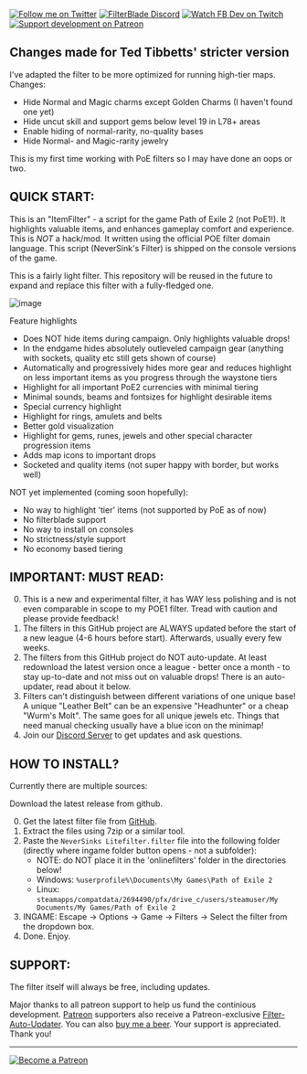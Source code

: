 [![Follow me on Twitter](https://img.shields.io/badge/twitter-grey.svg?style=for-the-badge&logo=twitter)](https://twitter.com/NeverSinkDev) [![FilterBlade Discord](https://img.shields.io/badge/discord-grey.svg?style=for-the-badge&logo=discord)](https://discord.gg/zFEx92a) [![Watch FB Dev on Twitch](https://img.shields.io/badge/twitch-grey.svg?style=for-the-badge&logo=twitch)](https://twitch.tv/neversink) [![Support development on Patreon](https://img.shields.io/badge/patreon-grey.svg?style=for-the-badge&logo=patreon)](https://www.patreon.com/Neversink)

## **Changes made for Ted Tibbetts' stricter version**

I've adapted the filter to be more optimized for running high-tier maps.  Changes:

- Hide Normal and Magic charms except Golden Charms (I haven't found one yet)
- Hide uncut skill and support gems below level 19 in L78+ areas
- Enable hiding of normal-rarity, no-quality bases
- Hide Normal- and Magic-rarity jewelry

This is my first time working with PoE filters so I may have done an oops or two.

## **QUICK START:**

This is an "ItemFilter" - a script for the game Path of Exile 2 (not PoE1!). It highlights valuable items, and enhances gameplay comfort and experience.
This is _NOT_ a hack/mod. It written using the official POE filter domain language. This script (NeverSink's Filter) is shipped on the console versions of the game.

This is a fairly light filter. This repository will be reused in the future to expand and replace this filter with a fully-fledged one.

![image](https://github.com/user-attachments/assets/8a8addae-5bcf-44f6-8144-c163e04b821a)

Feature highlights

- Does NOT hide items during campaign. Only highlights valuable drops!
- In the endgame hides absolutely outleveled campaign gear (anything with sockets, quality etc still gets shown of course)
- Automatically and progressively hides more gear and reduces highlight on less important items as you progress through the waystone tiers
- Highlight for all important PoE2 currencies with minimal tiering
- Minimal sounds, beams and fontsizes for highlight desirable items
- Special currency highlight
- Highlight for rings, amulets and belts
- Better gold visualization
- Highlight for gems, runes, jewels and other special character progression items
- Adds map icons to important drops
- Socketed and quality items (not super happy with border, but works well)

NOT yet implemented (coming soon hopefully):

- No way to highlight 'tier' items (not supported by PoE as of now)
- No filterblade support
- No way to install on consoles
- No strictness/style support
- No economy based tiering

## **IMPORTANT: MUST READ:**

0. This is a new and experimental filter, it has WAY less polishing and is not even comparable in scope to my POE1 filter. Tread with caution and please provide feedback!
1. The filters in this GitHub project are ALWAYS updated before the start of a new league (4-6 hours before start). Afterwards, usually every few weeks.
2. The filters from this GitHub project do NOT auto-update. At least redownload the latest version once a league - better once a month - to stay up-to-date and not miss out on valuable drops! There is an auto-updater, read about it below.
3. Filters can't distinguish between different variations of one unique base! A unique "Leather Belt" can be an expensive "Headhunter" or a cheap "Wurm's Molt". The same goes for all unique jewels etc. Things that need manual checking usually have a blue icon on the minimap!
4. Join our [Discord Server](https://discord.gg/zFEx92a) to get updates and ask questions.

## **HOW TO INSTALL?**

Currently there are multiple sources:

Download the latest release from github.

0. Get the latest filter file from [GitHub](https://github.com/NeverSinkDev/NeverSink-PoE2litefilter/releases/latest).
1. Extract the files using 7zip or a similar tool.
2. Paste the `NeverSinks Litefilter.filter` file into the following folder (directly where ingame folder button opens - not a subfolder):
   - NOTE: do NOT place it in the 'onlinefilters' folder in the directories below!
   - Windows: `%userprofile%\Documents\My Games\Path of Exile 2`
   - Linux: `steamapps/compatdata/2694490/pfx/drive_c/users/steamuser/My Documents/My Games/Path of Exile 2`
4. INGAME: Escape -> Options -> Game -> Filters -> Select the filter from the dropdown box.
5. Done. Enjoy.

## **SUPPORT:**

The filter itself will always be free, including updates.

Major thanks to all patreon support to help us fund the continious development. [Patreon](https://www.patreon.com/Neversink) supporters also receive a Patreon-exclusive [Filter-Auto-Updater](https://youtu.be/i8RJx0s0zsA). You can also [buy me a beer](https://www.paypal.com/cgi-bin/webscr?cmd=_s-xclick&hosted_button_id=6J3S7PBNDQGY2). Your support is appreciated. Thank you!

---

[![Become a Patreon](https://img.shields.io/badge/patreon-%F0%9F%8E%AF-orange.svg)](https://www.patreon.com/Neversink)

